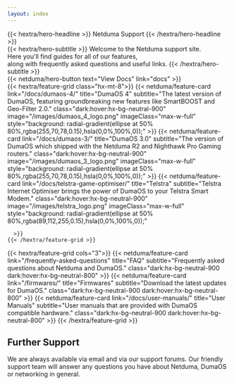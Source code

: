 ```yaml
---
layout: index
---
```


<!-- markdownlint-disable-next-line MD041 -->
<div class="hx-mt-6 hx-mb-6">
{{< hextra/hero-headline >}}
  Netduma Support
{{< /hextra/hero-headline >}}
</div>

<div class="hx-mb-8">
{{< hextra/hero-subtitle >}}
  Welcome to the Netduma support site.&nbsp;<br class="sm:hx-block hx-hidden" />Here you'll find guides for all of our features,&nbsp;<br class="sm:hx-block hx-hidden" /> along with frequently asked questions and useful links.
{{< /hextra/hero-subtitle >}}
</div>

<div class="hx-mb-12">
{{< netduma/hero-button text="View Docs" link="docs" >}}
</div>

<div class="flex flex-col md:flex-row gap-6">
  <div class="flex flex-col">
    <div class="hx-mt-6">
    {{< hextra/feature-grid class="hx-mt-8">}}
      {{< netduma/feature-card
        link="/docs/dumaos-4/"
        title="DumaOS 4"
        subtitle="The latest version of DumaOS, featuring groundbreaking new features like SmartBOOST and Geo-Filter 2.0."
        class="dark:hover:hx-bg-neutral-900"
        image="/images/dumaos_4_logo.png"
        imageClass="max-w-full"
        style="background: radial-gradient(ellipse at 50% 80%,rgba(255,70,78,0.15),hsla(0,0%,100%,0));"
      >}}
      {{< netduma/feature-card
        link="/docs/dumaos-3/"
        title="DumaOS 3.0"
        subtitle="The version of DumaOS which shipped with the Netduma R2 and Nighthawk Pro Gaming routers."
        class="dark:hover:hx-bg-neutral-900"
        image="/images/dumaos_3_logo.png"
        imageClass="max-w-full"
        style="background: radial-gradient(ellipse at 50% 80%,rgba(255,70,78,0.15),hsla(0,0%,100%,0));"
      >}}
      {{< netduma/feature-card
        link="/docs/telstra-game-optimiser/"
        title="Telstra"
        subtitle="Telstra Internet Optimiser brings the power of DumaOS to your Telstra Smart Modem."
        class="dark:hover:hx-bg-neutral-900"
        image="/images/telstra_logo.png"
        imageClass="max-w-full"
        style="background: radial-gradient(ellipse at 50% 80%,rgba(89,112,255,0.15),hsla(0,0%,100%,0));"

      >}}
    {{< /hextra/feature-grid >}}
  </div>

  <div class="hx-mt-4">
    {{< hextra/feature-grid cols="3">}}
      {{< netduma/feature-card
        link="/frequently-asked-questions"
        title="FAQ"
        subtitle="Frequently asked questions about Netduma and DumaOS."
        class="dark:hx-bg-neutral-900 dark:hover:hx-bg-neutral-800"
      >}}
      {{< netduma/feature-card
        link="/firmwares/"
        title="Firmwares"
        subtitle="Download the latest updates for DumaOS."
        class="dark:hx-bg-neutral-900 dark:hover:hx-bg-neutral-800"
      >}}
      {{< netduma/feature-card
        link="/docs/user-manuals/"
        title="User Manuals"
        subtitle="User manuals that are provided with DumaOS compatible hardware."
        class="dark:hx-bg-neutral-900 dark:hover:hx-bg-neutral-800"
      >}}
      <!-- {{< netduma/feature-card
        link="/"
        title="Nighthawk Pro Gaming"
        subtitle="Info and guides for Netgear's Nighthawk Pro Gaming routers with DumaOS."
        class="dark:hx-bg-neutral-900 dark:hover:hx-bg-neutral-800"
      >}} -->
    {{< /hextra/feature-grid >}}
    </div>
  </div>

  <!-- <div>
    {{< tabs items="RECENT" >}}
      {{< tab >}}
        <div class="pt-1">
          {{< netduma/recents-list>}}
        </div>
      {{< /tab >}}
    {{< /tabs >}}
  </div> -->
</div>

## Further Support

We are always available via email and via our support forums. Our friendly support team will answer any questions you have about Netduma, DumaOS or networking in general.
